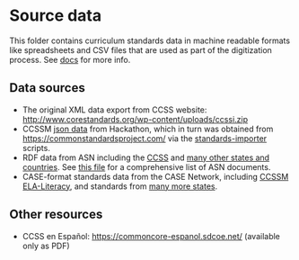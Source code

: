 Source data
===========
This folder contains curriculum standards data in machine readable formats like
spreadsheets and CSV files that are used as part of the digitization process.
See [docs](https://rocdata.readthedocs.io/en/latest/importers/standards_spreadsheet.html) for more info.

Data sources
------------
 - The original XML data export from CCSS website:
   http://www.corestandards.org/wp-content/uploads/ccssi.zip
 - CCSSM [json data](https://github.com/learningequality/design2align-backend/blob/master/imports/curriculumdocuments/CCSSM.json)
   from Hackathon, which in turn was obtained from https://commonstandardsproject.com/
   via the [standards-importer](https://github.com/commonstandardsproject/standards-importer) scripts.
 - RDF data from ASN including the [CCSS](http://asn.jesandco.org/resources/ASNJurisdiction/CCSS)
   and [many other states and countries](http://asn.jesandco.org/resources/ASNJurisdiction).
   See [this file](https://github.com/commonstandardsproject/api/blob/master/importer/matchers/source_to_subject_mapping_grouped.rb) for a comprehensive list of ASN documents.
 - CASE-format standards data from the CASE Network, including
   [CCSSM](https://casenetwork.imsglobal.org/cftree/doc/1912)
   [ELA-Literacy](https://casenetwork.imsglobal.org/cftree/doc/1911), and 
   standards from [many more states](https://casenetwork.imsglobal.org/cfdoc/).


Other resources
---------------
 - CCSS en Español: https://commoncore-espanol.sdcoe.net/ (available only as PDF)
